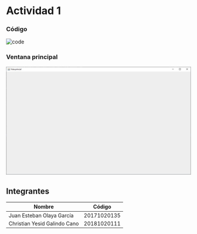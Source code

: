 # Actividad 1
### Código
![code](Images/Código.JPG)
### Ventana principal
![ventana](Images/VentanaPrincipal.JPG)
## Integrantes
|Nombre|Código|
|------|------|
|Juan Esteban Olaya García|20171020135|
|Christian Yesid Galindo Cano|20181020111|

